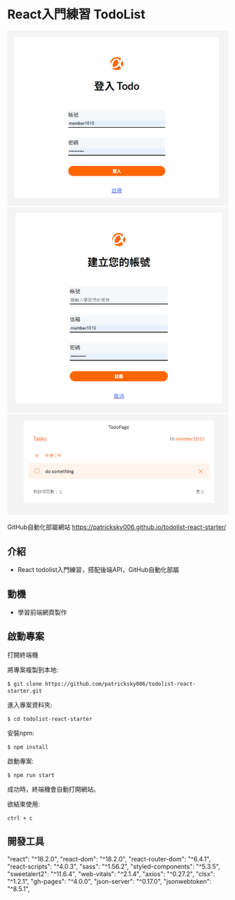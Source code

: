 # React入門練習 TodoList
![image](https://github.com/patricksky006/todolist-react-starter/blob/main/printscreen/login.png)
![image](https://github.com/patricksky006/todolist-react-starter/blob/main/printscreen/register.png)
![image](https://github.com/patricksky006/todolist-react-starter/blob/main/printscreen/index.png)

GitHub自動化部屬網站
https://patricksky006.github.io/todolist-react-starter/

## 介紹

- React todolist入門練習，搭配後端API，GitHub自動化部屬

## 動機
- 學習前端網頁製作

## 啟動專案 
打開終端機

將專案複製到本地:
```
$ git clone https://github.com/patricksky006/todolist-react-starter.git
```
進入專案資料夾:
```
$ cd todolist-react-starter
```
安裝npm:
```
$ npm install
```
啟動專案:
```
$ npm run start
```
成功時，終端機會自動打開網站。

欲結束使用:
```
ctrl + c
```
## 開發工具
"react": "^18.2.0",
"react-dom": "^18.2.0",
"react-router-dom": "^6.4.1",
"react-scripts": "^4.0.3",
"sass": "^1.56.2",
"styled-components": "^5.3.5",
"sweetalert2": "^11.6.4",
"web-vitals": "^2.1.4",
"axios": "^0.27.2",
"clsx": "^1.2.1",
"gh-pages": "^4.0.0",
"json-server": "^0.17.0",
"jsonwebtoken": "^8.5.1",




